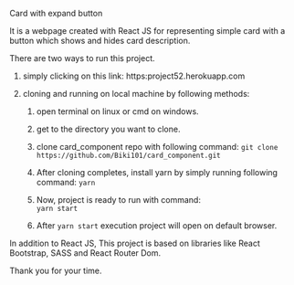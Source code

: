 Card with expand button

It is a webpage created with React JS for representing simple card  with a button which shows and hides card description.

There are two ways to run this project.
 1. simply clicking on this link:
    https:project52.herokuapp.com
 
 2. cloning and running on local machine by following methods:
    
    1. open terminal on linux or cmd on windows.
    
    2. get to the directory you want to clone.
     
    3. clone card_component repo with following command:
       `git clone https://github.com/Biki101/card_component.git`
       
    4. After cloning completes, install yarn by simply running following command:
       `yarn`
       
    5. Now, project is ready to run with command:   
      `yarn start`
       
    6. After `yarn start` execution project will open on default browser.   

In addition to React JS, This project is based on libraries like React Bootstrap, SASS and React Router Dom.

Thank you for your time.
    
